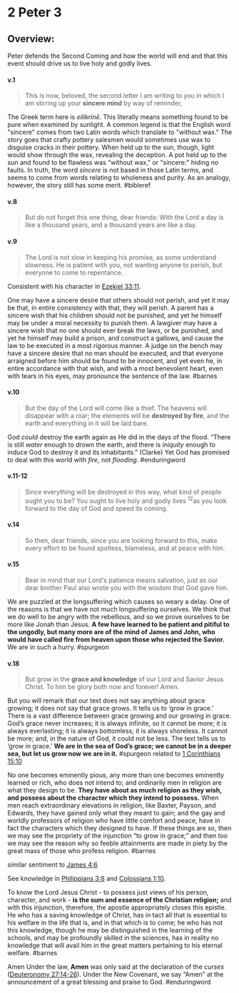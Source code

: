 # 2 Peter 3

## Overview:
Peter defends the Second Coming and how the world will end and that this event should drive us to live holy and godly lives.


#### v.1
>This is now, beloved, the second letter I am writing to you in which I am stirring up your **sincere mind** by way of reminder,

The Greek term here is _eilikrinē_. This literally means something found to be pure when examined by sunlight. A common legend is that the English word "sincere" comes from two Latin words which translate to "without wax." The story goes that crafty pottery salesmen would sometimes use wax to disguise cracks in their pottery. When held up to the sun, though, light would show through the wax, revealing the deception. A pot held up to the sun and found to be flawless was "without wax," or "sincere:" hiding no faults. In truth, the word _sincere_ is not based in those Latin terms, and seems to come from words relating to wholeness and purity. As an analogy, however, the story still has some merit.
#bibleref


#### v.8
>But do not forget this one thing, dear friends: With the Lord a day is like a thousand years, and a thousand years are like a day.

#### v.9
>The Lord is not slow in keeping his promise, as some understand slowness. He is patient with you, not wanting anyone to perish, but everyone to come to repentance.

Consistent with his character in [Ezekiel 33:11](Ezekiel33#v.11).

One may have a sincere desire that others should not perish, and yet it may be that, in entire consistency with that, they will perish. A parent has a sincere wish that his children should not be punished, and yet he himself may be under a moral necessity to punish them. A lawgiver may have a sincere wish that no one should ever break the laws, or be punished, and yet he himself may build a prison, and construct a gallows, and cause the law to be executed in a most rigorous manner. A judge on the bench may have a sincere desire that no man should be executed, and that everyone arraigned before him should be found to be innocent, and yet even he, in entire accordance with that wish, and with a most benevolent heart, even with tears in his eyes, may pronounce the sentence of the law.
#barnes

#### v.10
>But the day of the Lord will come like a thief. The heavens will disappear with a roar; the elements will be **destroyed by fire**, and the earth and everything in it will be laid bare.

God _could_ destroy the earth again as He did in the days of the flood. “There is still _water_ enough to drown the earth, and there is _iniquity_ enough to induce God to destroy it and its inhabitants.” (Clarke) Yet God has promised to deal with this world with _fire_, not _flooding_.
#enduringword 

#### v.11-12
>Since everything will be destroyed in this way, what kind of people ought you to be? You ought to live holy and godly lives <sup>12</sup>as you look forward to the day of God and speed its coming.

#### v.14
>So then, dear friends, since you are looking forward to this, make every effort to be found spotless, blameless, and at peace with him.

#### v.15
>Bear in mind that our Lord's patience means salvation, just as our dear brother Paul also wrote you with the wisdom that God gave him.

We are puzzled at the longsuffering which causes so weary a delay. One of the reasons is that we have not much longsuffering ourselves. We think that we do well to be angry with the rebellious, and so we prove ourselves to be more like Jonah than Jesus. **A few have learned to be patient and pitiful to the ungodly, but many more are of the mind of James and John, who would have called fire from heaven upon those who rejected the Savior.** We are in such a hurry.
#spurgeon 

#### v.18
>But grow in the **grace and knowledge** of our Lord and Savior Jesus Christ. To him be glory both now and forever! Amen.

But you will remark that our text does not say anything about grace growing; it does not say that grace grows. It tells us to ‘grow in grace.’ There is a vast difference between grace growing and our growing in grace. God’s grace never increases; it is always infinite, so it cannot be more; it is always everlasting; it is always bottomless; it is always shoreless. It cannot be more; and, in the nature of God, it could not be less. The text tells us to ‘grow in grace.’ **We are in the sea of God’s grace; we cannot be in a deeper sea, but let us grow now we are in it.**
#spurgeon related to [1 Corinthians 15:10](1Cor15.md#v.10)

No one becomes eminently pious, any more than one becomes eminently learned or rich, who does not intend to; and ordinarily men in religion are what they design to be. **They have about as much religion as they wish, and possess about the character which they intend to possess.** When men reach extraordinary elevations in religion, like Baxter, Payson, and Edwards, they have gained only what they meant to gain; and the gay and worldly professors of religion who have little comfort and peace, have in fact the characters which they designed to have. If these things are so, then we may see the propriety of the injunction “to grow in grace;” and then too we may see the reason why so feeble attainments are made in piety by the great mass of those who profess religion.
#barnes 

similar sentiment to [James 4:6](James4#v.6)

See knowledge in [Philippians 3:8](Philippians3#v.8-9) and [Colossians 1:10](Colossians1#v.10).

To know the Lord Jesus Christ - to possess just views of his person, character, and work - **is the sum and essence of the Christian religion;** and with this injunction, therefore, the apostle appropriately closes this epistle. He who has a saving knowledge of Christ, has in tact all that is essential to his welfare in the life that is, and in that which is to come; he who has not this knowledge, though he may be distinguished in the learning of the schools, and may be profoundly skilled in the sciences, has in reality no knowledge that will avail him in the great matters pertaining to his eternal welfare.
#barnes 

Amen
 Under the law, **Amen** was only said at the declaration of the _curses_ ([Deuteronomy 27:14-26](https://www.blueletterbible.org/search/preSearch.cfm?Criteria=Deuteronomy+27.14-26&t=NKJV)). Under the New Covenant, we say “Amen” at the announcement of a great blessing and praise to God.
 #enduringword
 
 